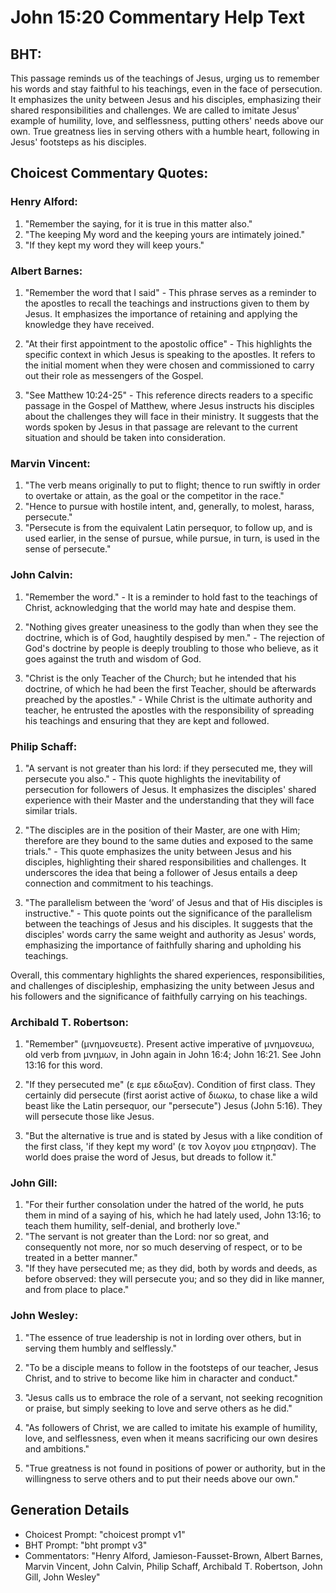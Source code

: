 # John 15:20 Commentary Help Text

## BHT:
This passage reminds us of the teachings of Jesus, urging us to remember his words and stay faithful to his teachings, even in the face of persecution. It emphasizes the unity between Jesus and his disciples, emphasizing their shared responsibilities and challenges. We are called to imitate Jesus' example of humility, love, and selflessness, putting others' needs above our own. True greatness lies in serving others with a humble heart, following in Jesus' footsteps as his disciples.

## Choicest Commentary Quotes:
### Henry Alford:
1. "Remember the saying, for it is true in this matter also."
2. "The keeping My word and the keeping yours are intimately joined."
3. "If they kept my word they will keep yours."

### Albert Barnes:
1. "Remember the word that I said" - This phrase serves as a reminder to the apostles to recall the teachings and instructions given to them by Jesus. It emphasizes the importance of retaining and applying the knowledge they have received.

2. "At their first appointment to the apostolic office" - This highlights the specific context in which Jesus is speaking to the apostles. It refers to the initial moment when they were chosen and commissioned to carry out their role as messengers of the Gospel.

3. "See Matthew 10:24-25" - This reference directs readers to a specific passage in the Gospel of Matthew, where Jesus instructs his disciples about the challenges they will face in their ministry. It suggests that the words spoken by Jesus in that passage are relevant to the current situation and should be taken into consideration.

### Marvin Vincent:
1. "The verb means originally to put to flight; thence to run swiftly in order to overtake or attain, as the goal or the competitor in the race."
2. "Hence to pursue with hostile intent, and, generally, to molest, harass, persecute."
3. "Persecute is from the equivalent Latin persequor, to follow up, and is used earlier, in the sense of pursue, while pursue, in turn, is used in the sense of persecute."

### John Calvin:
1. "Remember the word." - It is a reminder to hold fast to the teachings of Christ, acknowledging that the world may hate and despise them. 

2. "Nothing gives greater uneasiness to the godly than when they see the doctrine, which is of God, haughtily despised by men." - The rejection of God's doctrine by people is deeply troubling to those who believe, as it goes against the truth and wisdom of God.

3. "Christ is the only Teacher of the Church; but he intended that his doctrine, of which he had been the first Teacher, should be afterwards preached by the apostles." - While Christ is the ultimate authority and teacher, he entrusted the apostles with the responsibility of spreading his teachings and ensuring that they are kept and followed.

### Philip Schaff:
1. "A servant is not greater than his lord: if they persecuted me, they will persecute you also." - This quote highlights the inevitability of persecution for followers of Jesus. It emphasizes the disciples' shared experience with their Master and the understanding that they will face similar trials.

2. "The disciples are in the position of their Master, are one with Him; therefore are they bound to the same duties and exposed to the same trials." - This quote emphasizes the unity between Jesus and his disciples, highlighting their shared responsibilities and challenges. It underscores the idea that being a follower of Jesus entails a deep connection and commitment to his teachings.

3. "The parallelism between the ‘word’ of Jesus and that of His disciples is instructive." - This quote points out the significance of the parallelism between the teachings of Jesus and his disciples. It suggests that the disciples' words carry the same weight and authority as Jesus' words, emphasizing the importance of faithfully sharing and upholding his teachings.

Overall, this commentary highlights the shared experiences, responsibilities, and challenges of discipleship, emphasizing the unity between Jesus and his followers and the significance of faithfully carrying on his teachings.

### Archibald T. Robertson:
1. "Remember" (μνημονευετε). Present active imperative of μνημονευω, old verb from μνημων, in John again in John 16:4; John 16:21. See John 13:16 for this word.

2. "If they persecuted me" (ε εμε εδιωξαν). Condition of first class. They certainly did persecute (first aorist active of διωκω, to chase like a wild beast like the Latin persequor, our "persecute") Jesus (John 5:16). They will persecute those like Jesus.

3. "But the alternative is true and is stated by Jesus with a like condition of the first class, 'if they kept my word' (ε τον λογον μου ετηρησαν). The world does praise the word of Jesus, but dreads to follow it."

### John Gill:
1. "For their further consolation under the hatred of the world, he puts them in mind of a saying of his, which he had lately used, John 13:16; to teach them humility, self-denial, and brotherly love."
2. "The servant is not greater than the Lord: nor so great, and consequently not more, nor so much deserving of respect, or to be treated in a better manner."
3. "If they have persecuted me; as they did, both by words and deeds, as before observed: they will persecute you; and so they did in like manner, and from place to place."

### John Wesley:
1. "The essence of true leadership is not in lording over others, but in serving them humbly and selflessly." 

2. "To be a disciple means to follow in the footsteps of our teacher, Jesus Christ, and to strive to become like him in character and conduct."

3. "Jesus calls us to embrace the role of a servant, not seeking recognition or praise, but simply seeking to love and serve others as he did."

4. "As followers of Christ, we are called to imitate his example of humility, love, and selflessness, even when it means sacrificing our own desires and ambitions."

5. "True greatness is not found in positions of power or authority, but in the willingness to serve others and to put their needs above our own."


## Generation Details
- Choicest Prompt: "choicest prompt v1"
- BHT Prompt: "bht prompt v3"
- Commentators: "Henry Alford, Jamieson-Fausset-Brown, Albert Barnes, Marvin Vincent, John Calvin, Philip Schaff, Archibald T. Robertson, John Gill, John Wesley"
